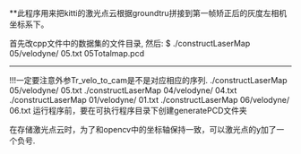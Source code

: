 
**此程序用来把kitti的激光点云根据groundtru拼接到第一帧矫正后的灰度左相机坐标系下。

首先改cpp文件中的数据集的文件目录, 然后:
$ ./constructLaserMap 05/velodyne/  05.txt 05Totalmap.pcd

_________________________________________________________________

!!!一定要注意外参Tr_velo_to_cam是不是对应相应的序列. 
./constructLaserMap 05/velodyne/  05.txt
./constructLaserMap 04/velodyne/  04.txt
./constructLaserMap 01/velodyne/  01.txt
./constructLaserMap 06/velodyne/  06.txt
运行程序前，要在可执行程序目录下创建generatePCD文件夹


在存储激光点云时，为了和opencv中的坐标轴保持一致，可以激光点的y加了一个负号.
